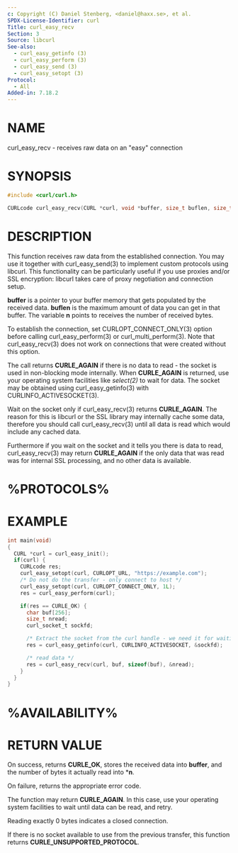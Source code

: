 ```yaml
---
c: Copyright (C) Daniel Stenberg, <daniel@haxx.se>, et al.
SPDX-License-Identifier: curl
Title: curl_easy_recv
Section: 3
Source: libcurl
See-also:
  - curl_easy_getinfo (3)
  - curl_easy_perform (3)
  - curl_easy_send (3)
  - curl_easy_setopt (3)
Protocol:
  - All
Added-in: 7.18.2
---
```


# NAME

curl_easy_recv - receives raw data on an "easy" connection

# SYNOPSIS

~~~c
#include <curl/curl.h>

CURLcode curl_easy_recv(CURL *curl, void *buffer, size_t buflen, size_t *n);
~~~

# DESCRIPTION

This function receives raw data from the established connection. You may use
it together with curl_easy_send(3) to implement custom protocols using
libcurl. This functionality can be particularly useful if you use proxies
and/or SSL encryption: libcurl takes care of proxy negotiation and connection
setup.

**buffer** is a pointer to your buffer memory that gets populated by the
received data. **buflen** is the maximum amount of data you can get in that
buffer. The variable **n** points to receives the number of received bytes.

To establish the connection, set CURLOPT_CONNECT_ONLY(3) option before
calling curl_easy_perform(3) or curl_multi_perform(3). Note that
curl_easy_recv(3) does not work on connections that were created without
this option.

The call returns **CURLE_AGAIN** if there is no data to read - the socket is
used in non-blocking mode internally. When **CURLE_AGAIN** is returned, use
your operating system facilities like *select(2)* to wait for data. The
socket may be obtained using curl_easy_getinfo(3) with
CURLINFO_ACTIVESOCKET(3).

Wait on the socket only if curl_easy_recv(3) returns **CURLE_AGAIN**.
The reason for this is libcurl or the SSL library may internally cache some
data, therefore you should call curl_easy_recv(3) until all data is
read which would include any cached data.

Furthermore if you wait on the socket and it tells you there is data to read,
curl_easy_recv(3) may return **CURLE_AGAIN** if the only data that was
read was for internal SSL processing, and no other data is available.

# %PROTOCOLS%

# EXAMPLE

~~~c
int main(void)
{
  CURL *curl = curl_easy_init();
  if(curl) {
    CURLcode res;
    curl_easy_setopt(curl, CURLOPT_URL, "https://example.com");
    /* Do not do the transfer - only connect to host */
    curl_easy_setopt(curl, CURLOPT_CONNECT_ONLY, 1L);
    res = curl_easy_perform(curl);

    if(res == CURLE_OK) {
      char buf[256];
      size_t nread;
      curl_socket_t sockfd;

      /* Extract the socket from the curl handle - we need it for waiting. */
      res = curl_easy_getinfo(curl, CURLINFO_ACTIVESOCKET, &sockfd);

      /* read data */
      res = curl_easy_recv(curl, buf, sizeof(buf), &nread);
    }
  }
}
~~~

# %AVAILABILITY%

# RETURN VALUE

On success, returns **CURLE_OK**, stores the received data into
**buffer**, and the number of bytes it actually read into ***n**.

On failure, returns the appropriate error code.

The function may return **CURLE_AGAIN**. In this case, use your operating
system facilities to wait until data can be read, and retry.

Reading exactly 0 bytes indicates a closed connection.

If there is no socket available to use from the previous transfer, this
function returns **CURLE_UNSUPPORTED_PROTOCOL**.
